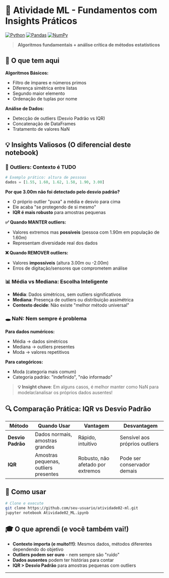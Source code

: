 # 🧠 Atividade ML - Fundamentos com Insights Práticos

[![Python](https://img.shields.io/badge/Python-3.7%2B-blue?style=flat-square&logo=python)](https://python.org)
[![Pandas](https://img.shields.io/badge/Pandas-150458?style=flat-square&logo=pandas)](https://pandas.pydata.org)
[![NumPy](https://img.shields.io/badge/NumPy-013243?style=flat-square&logo=numpy)](https://numpy.org)

> **Algoritmos fundamentais + análise crítica de métodos estatísticos**

## 🎯 O que tem aqui

**Algoritmos Básicos:**
- Filtro de ímpares e números primos
- Diferença simétrica entre listas  
- Segundo maior elemento
- Ordenação de tuplas por nome

**Análise de Dados:**
- Detecção de outliers (Desvio Padrão vs IQR)
- Concatenação de DataFrames
- Tratamento de valores NaN

## 💡 Insights Valiosos (O diferencial deste notebook)

### 🎯 **Outliers: Contexto é TUDO**
```python
# Exemplo prático: altura de pessoas
dados = [1.55, 1.60, 1.62, 1.58, 1.90, 3.00]
```

**Por que 3.00m não foi detectado pelo desvio padrão?**
- O próprio outlier "puxa" a média e desvio para cima
- Ele acaba "se protegendo de si mesmo" 
- **IQR é mais robusto** para amostras pequenas

**✅ Quando MANTER outliers:**
- Valores extremos mas **possíveis** (pessoa com 1.90m em população de 1.60m)
- Representam diversidade real dos dados

**❌ Quando REMOVER outliers:**
- Valores **impossíveis** (altura 3.00m ou -2.00m)
- Erros de digitação/sensores que comprometem análise

### 📊 **Média vs Mediana: Escolha Inteligente**
- **Média**: Dados simétricos, sem outliers significativos
- **Mediana**: Presença de outliers ou distribuição assimétrica
- **Contexto decide**: Não existe "melhor método universal"

### 🕳️ **NaN: Nem sempre é problema**
**Para dados numéricos:**
- Média → dados simétricos
- Mediana → outliers presentes  
- Moda → valores repetitivos

**Para categóricos:**
- Moda (categoria mais comum)
- Categoria padrão: "indefinido", "não informado"

> **💡 Insight chave**: Em alguns casos, é melhor manter como NaN para modelar/analisar os próprios dados ausentes!

## 🔍 Comparação Prática: IQR vs Desvio Padrão

| Método | Quando Usar | Vantagem | Desvantagem |
|--------|-------------|----------|-------------|
| **Desvio Padrão** | Dados normais, amostras grandes | Rápido, intuitivo | Sensível aos próprios outliers |
| **IQR** | Amostras pequenas, outliers presentes | Robusto, não afetado por extremos | Pode ser conservador demais |

## 🚀 Como usar

```bash
# Clone e execute
git clone https://github.com/seu-usuario/atividade02-ml.git
jupyter notebook Atividade02_ML.ipynb
```
## 🎓 O que aprendi (e você também vai!)

- **Contexto importa (e muito!!!)**: Mesmos dados, métodos diferentes dependendo do objetivo
- **Outliers podem ser ouro** - nem sempre são "ruído"
-  **Dados ausentes** podem ter histórias para contar
-   **IQR > Desvio Padrão** para amostras pequenas com outliers

---


